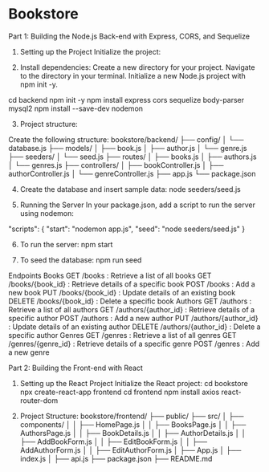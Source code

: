 # Bookstore 

Part 1: Building the Node.js Back-end with Express, CORS, and Sequelize
1. Setting up the Project
Initialize the project:

2. Install dependencies: 
Create a new directory for your project.
Navigate to the directory in your terminal.
Initialize a new Node.js project with npm init -y.

cd backend
npm init -y
npm install express cors sequelize body-parser mysql2
npm install --save-dev nodemon

3. Project structure:

Create the following structure:
bookstore/backend/
├── config/
│   └── database.js
├── models/
│   ├── book.js
│   ├── author.js
│   └── genre.js
├── seeders/
│   └── seed.js
├── routes/
│   ├── books.js
│   ├── authors.js
│   └── genres.js
├── controllers/
│   ├── bookController.js
│   ├── authorController.js
│   └── genreController.js
├── app.js
└── package.json

4. Create the database and insert sample data:
node seeders/seed.js

5. Running the Server
In your package.json, add a script to run the server using nodemon:

"scripts": {
  "start": "nodemon app.js",
  "seed": "node seeders/seed.js"
}

6. To run the server: npm start

7. To seed the database: npm run seed


Endpoints
Books
GET /books : Retrieve a list of all books
GET /books/{book_id} : Retrieve details of a specific book
POST /books : Add a new book
PUT /books/{book_id} : Update details of an existing book
DELETE /books/{book_id} : Delete a specific book
Authors
GET /authors : Retrieve a list of all authors
GET /authors/{author_id} : Retrieve details of a specific author
POST /authors : Add a new author
PUT /authors/{author_id} : Update details of an existing author
DELETE /authors/{author_id} : Delete a specific author
Genres
GET /genres : Retrieve a list of all genres
GET /genres/{genre_id} : Retrieve details of a specific genre
POST /genres : Add a new genre


Part 2: Building the Front-end with React
1. Setting up the React Project
Initialize the React project: cd bookstore
npx create-react-app frontend
cd frontend
npm install axios react-router-dom

2. Project Structure:
bookstore/frontend/
├── public/
├── src/
│   ├── components/
│   │   ├── HomePage.js
│   │   ├── BooksPage.js
│   │   ├── AuthorsPage.js
│   │   ├── BookDetails.js
│   │   ├── AuthorDetails.js
│   │   ├── AddBookForm.js
│   │   ├── EditBookForm.js
│   │   ├── AddAuthorForm.js
│   │   ├── EditAuthorForm.js
│   ├── App.js
│   ├── index.js
│   ├── api.js
├── package.json
├── README.md



